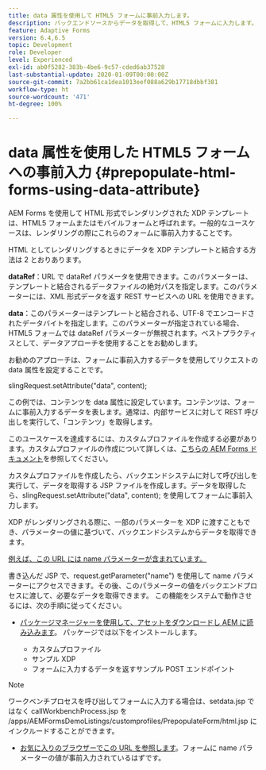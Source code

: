 ```yaml
---
title: data 属性を使用して HTML5 フォームに事前入力します。
description: バックエンドソースからデータを取得して、HTML5 フォームに入力します。
feature: Adaptive Forms
version: 6.4,6.5
topic: Development
role: Developer
level: Experienced
exl-id: ab0f5282-383b-4be6-9c57-cded6ab37528
last-substantial-update: 2020-01-09T00:00:00Z
source-git-commit: 7a2bb61ca1dea1013eef088a629b17718dbbf381
workflow-type: ht
source-wordcount: '471'
ht-degree: 100%

---
```


# data 属性を使用した HTML5 フォームへの事前入力 {#prepopulate-html-forms-using-data-attribute}


AEM Forms を使用して HTML 形式でレンダリングされた XDP テンプレートは、HTML5 フォームまたはモバイルフォームと呼ばれます。一般的なユースケースは、レンダリングの際にこれらのフォームに事前入力することです。

HTML としてレンダリングするときにデータを XDP テンプレートと結合する方法は 2 とおりあります。

**dataRef**：URL で dataRef パラメータを使用できます。このパラメーターは、テンプレートと結合されるデータファイルの絶対パスを指定します。このパラメーターには、XML 形式データを返す REST サービスへの URL を使用できます。

**data**：このパラメーターはテンプレートと結合される、UTF-8 でエンコードされたデータバイトを指定します。このパラメーターが指定されている場合、HTML5 フォームでは dataRef パラメーターが無視されます。ベストプラクティスとして、データアプローチを使用することをお勧めします。

お勧めのアプローチは、フォームに事前入力するデータを使用してリクエストの data 属性を設定することです。

slingRequest.setAttribute(&quot;data&quot;, content);

この例では、コンテンツを data 属性に設定しています。コンテンツは、フォームに事前入力するデータを表します。通常は、内部サービスに対して REST 呼び出しを実行して、「コンテンツ」を取得します。

このユースケースを達成するには、カスタムプロファイルを作成する必要があります。カスタムプロファイルの作成について詳しくは、[こちらの AEM Forms ドキュメント](https://helpx.adobe.com/jp/aem-forms/6/html5-forms/custom-profile.html)を参照してください。

カスタムプロファイルを作成したら、バックエンドシステムに対して呼び出しを実行して、データを取得する JSP ファイルを作成します。データを取得したら、slingRequest.setAttribute(&quot;data&quot;, content); を使用してフォームに事前入力します。

XDP がレンダリングされる際に、一部のパラメーターを XDP に渡すこともでき、パラメーターの値に基づいて、バックエンドシステムからデータを取得できます。

[例えば、この URL には name パラメーターが含まれています。](http://localhost:4502/content/dam/formsanddocuments/PrepopulateMobileForm.xdp/jcr:content?name=john)

書き込んだ JSP で、request.getParameter(&quot;name&quot;) を使用して name パラメーターにアクセスできます。その後、このパラメーターの値をバックエンドプロセスに渡して、必要なデータを取得できます。
この機能をシステムで動作させるには、次の手順に従ってください。

* [パッケージマネージャーを使用して、アセットをダウンロードし AEM に読み込みます](assets/prepopulatemobileform.zip)。
パッケージでは以下をインストールします。

   * カスタムプロファイル
   * サンプル XDP
   * フォームに入力するデータを返すサンプル POST エンドポイント

>[!NOTE]
>
>ワークベンチプロセスを呼び出してフォームに入力する場合は、setdata.jsp ではなく callWorkbenchProcess.jsp を /apps/AEMFormsDemoListings/customprofiles/PrepopulateForm/html.jsp にインクルードすることができます。

* [お気に入りのブラウザーでこの URL を参照します](http://localhost:4502/content/dam/formsanddocuments/PrepopulateMobileForm.xdp/jcr:content?name=Adobe%20Systems)。フォームに name パラメーターの値が事前入力されているはずです。

